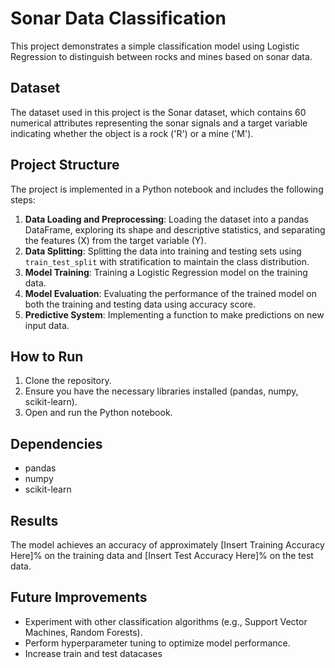 # Sonar Data Classification

This project demonstrates a simple classification model using Logistic Regression to distinguish between rocks and mines based on sonar data.

## Dataset

The dataset used in this project is the Sonar dataset, which contains 60 numerical attributes representing the sonar signals and a target variable indicating whether the object is a rock ('R') or a mine ('M').

## Project Structure

The project is implemented in a Python notebook and includes the following steps:

1.  **Data Loading and Preprocessing**: Loading the dataset into a pandas DataFrame, exploring its shape and descriptive statistics, and separating the features (X) from the target variable (Y).
2.  **Data Splitting**: Splitting the data into training and testing sets using `train_test_split` with stratification to maintain the class distribution.
3.  **Model Training**: Training a Logistic Regression model on the training data.
4.  **Model Evaluation**: Evaluating the performance of the trained model on both the training and testing data using accuracy score.
5.  **Predictive System**: Implementing a function to make predictions on new input data.

## How to Run

1.  Clone the repository.
2.  Ensure you have the necessary libraries installed (pandas, numpy, scikit-learn).
3.  Open and run the Python notebook.

## Dependencies

-   pandas
-   numpy
-   scikit-learn

## Results

The model achieves an accuracy of approximately [Insert Training Accuracy Here]% on the training data and [Insert Test Accuracy Here]% on the test data.

## Future Improvements

-   Experiment with other classification algorithms (e.g., Support Vector Machines, Random Forests).
-   Perform hyperparameter tuning to optimize model performance.
-   Increase train and test datacases
